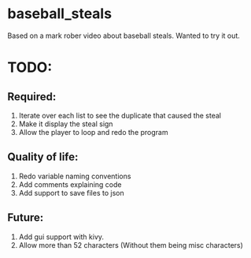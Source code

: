 # baseball_steals
Based on a mark rober video about baseball steals. Wanted to try it out.

# TODO:

## Required: 
1. Iterate over each list to see the duplicate that caused the steal
2. Make it display the steal sign
3. Allow the player to loop and redo the program

## Quality of life:
1. Redo variable naming conventions
2. Add comments explaining code
3. Add support to save files to json

## Future:
1. Add gui support with kivy. 
2. Allow more than 52 characters (Without them being misc characters)
